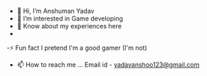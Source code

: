 - 👋 Hi, I’m Anshuman Yadav
- 👀 I’m interested in Game developing 
- 📄 Know about my experiences here
- 
-⚡ Fun fact I pretend I'm a good gamer (I'm not)
- 📫 How to reach me ... Email id - yadavanshoo123@gmail.com

<!---
knightrider-ux/knightrider-ux is a ✨ special ✨ repository because its `README.md` (this file) appears on your GitHub profile.
You can click the Preview link to take a look at your changes.
--->
